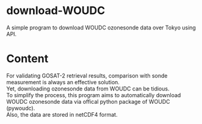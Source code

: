 # download-WOUDC
A simple program to download WOUDC ozonesonde data over Tokyo using API.

# Content
For validating GOSAT-2 retrieval results, comparison with sonde measurement is always an effective solution. </br>
Yet, downloading ozonesonde data from WOUDC can be tidious. </br>
To simplify the process, this program aims to automatically download WOUDC ozonesonde data via offical python package of WOUDC (pywoudc).</br>
Also, the data are stored in netCDF4 format. </br>
